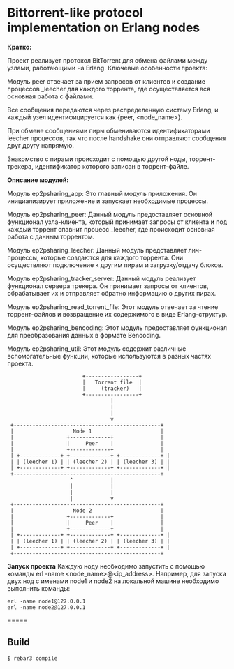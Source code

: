 # Bittorrent-like protocol implementation on Erlang nodes

__Кратко:__

Проект реализует протокол BitTorrent для обмена файлами между узлами, работающими на Erlang. Ключевые особенности проекта:

Модуль peer отвечает за прием запросов от клиентов и создание процессов _leecher для каждого торрента, где осуществляется вся основная работа с файлами.

Все сообщения передаются через распределенную систему Erlang, и каждый узел идентифицируется как {peer, <node_name>}.

При обмене сообщениями пиры обмениваются идентификаторами leecher процессов, так что после handshake они отправляют сообщения друг другу напрямую.

Знакомство с пирами происходит с помощью другой ноды, торрент-трекера, идентификатор которого записан в торрент-файле.

__Описание модулей:__


Модуль ep2psharing_app: Это главный модуль приложения. Он инициализирует приложение и запускает необходимые процессы.

Модуль ep2psharing_peer: Данный модуль предоставляет основной функционал узла-клиента, который принимает запросы от клиента и под каждый торрент спавнит процесс _leecher, где происходит основная работа с данным торрентом.

Модуль ep2psharing_leecher: Данный модуль представляет лич-процессы, которые создаются для каждого торрента. Они осуществляют подключение к другим пирам и загрузку/отдачу блоков.

Модуль ep2psharing_tracker_server: Данный модуль реализует функционал сервера трекера. Он принимает запросы от клиентов, обрабатывает их и отправляет обратно информацию о других пирах.

Модуль ep2psharing_read_torrent_file: Этот модуль отвечает за чтение торрент-файлов и возвращение их содержимого в виде Erlang-структур.

Модуль ep2psharing_bencoding: Этот модуль предоставляет функционал для преобразования данных в формате Bencoding.

Модуль ep2psharing_util: Этот модуль содержит различные вспомогательные функции, которые используются в разных частях проекта.    


                            +-----------------+
                            |   Torrent file  |
                            |     (tracker)   |
                            +-----------------+
                                     |
                                     |
                                     |
                                     v
     +-----------------------------------------------+
     |                   Node 1                      |
     |                 +-------------+               |
     |                 |     Peer    |               |
     |                 +-------------+               |
     | +-------------+ +-------------+ +-------------+ |
     | | (leecher 1) | | (leecher 2) | | (leecher 3) | |
     | +-------------+ +-------------+ +-------------+ |
     +-----------------------------------------------+
                        ^            |
                        |            |
                        |            |
                        |            v
     +-----------------------------------------------+
     |                   Node 2                      |
     |                 +-------------+               |
     |                 |     Peer    |               |
     |                 +-------------+               |
     | +-------------+ +-------------+ +-------------+ |
     | | (leecher 1) | | (leecher 2) | | (leecher 3) | |
     | +-------------+ +-------------+ +-------------+ |
     +-----------------------------------------------+

__Запуск проекта__
Каждую ноду необходимо запустить с помощью команды erl -name <node_name>@<ip_address>. Например, для запуска двух нод с именами node1 и node2 на локальной машине необходимо выполнить команды:

```
erl -name node1@127.0.0.1
erl -name node2@127.0.0.1
```
=====

Build
-----

    $ rebar3 compile

